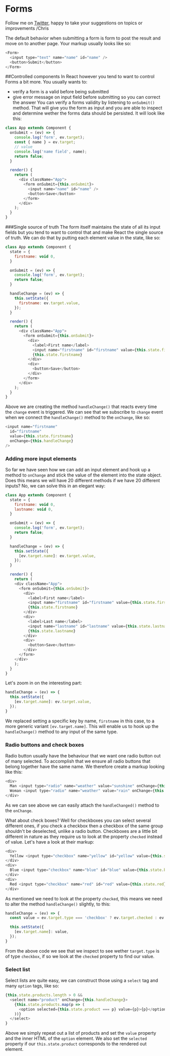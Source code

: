 # Forms

Follow me on [Twitter](https://twitter.com/chris_noring), happy to take your suggestions on topics or improvements /Chris

The default behavior when submitting a form is form to post the result and move on to another page. Your markup usually looks like so:

```js
<Form>
  <input type="text" name="name" id="name" />
  <button>Submit</button>
</Form>
```

##Controlled components
In React however you tend to want to control Forms a bit more. You usually wants to:

- verify a form is a valid before being submitted
- give error message on input field before submitting so you can correct the answer
You can verify a forms validity by listening to `onSubmit()` method. That will give you the form as input and you are able to inspect and determine wether the forms data should be persisted. It will look like this:

```js
class App extends Component {
  onSubmit = (ev) => {
    console.log('form', ev.target);
    const { name } = ev.target;
    // value
    console.log('name field', name);
    return false;
  }

  render() {
    return (
      <div className="App">
        <form onSubmit={this.onSubmit}>
          <input name="name" id="name" />
          <button>Save</button>
        </form>
      </div>
    );
  }
}
```
###Single source of truth
The form itself maintains the state of all its input fields but you tend to want to control that and make React the single source of truth. We can do that by putting each element value in the state, like so:

```js
class App extends Component {
  state = {
    firstname: void 0,
  }

  onSubmit = (ev) => {
    console.log('form', ev.target);
    return false;
  }

  handleChange = (ev) => {
    this.setState({
      firstname: ev.target.value,
    });
  }

  render() {
    return (
      <div className="App">
        <form onSubmit={this.onSubmit}>
          <div>
            <label>First name</label>
            <input name="firstname" id="firstname" value={this.state.firstname} onChange={this.handleChange} />
            {this.state.firstname}
          </div>
          <div>
            <button>Save</button>
          </div>
        </form>
      </div>
    );
  }
}
```
Above we are creating the method `handleChange()` that reacts every time the `change` event is triggered. We can see that we subscribe to `change` event when we connect the `handleChange()` method to the `onChange`, like so:

```js
<input name="firstname"
  id="firstname"
  value={this.state.firstname}
  onChange={this.handleChange}
/>
```

### Adding more input elements
So far we have seen how we can add an input element and hook up a method to `onChange` and stick the value of the element into the state object. Does this means we will have 20 different methods if we have 20 different inputs? No, we can solve this in an elegant way:

```js
class App extends Component {
  state = {
    firstname: void 0,
    lastname: void 0,
  }

  onSubmit = (ev) => {
    console.log('form', ev.target);
    return false;
  }

  handleChange = (ev) => {
    this.setState({
      [ev.target.name]: ev.target.value,
    });
  }

  render() {
    return (
    <div className="App">
      <form onSubmit={this.onSubmit}>
        <div>
          <label>First name</label>
          <input name="firstname" id="firstname" value={this.state.firstname} onChange={this.handleChange} />
          {this.state.firstname}
        </div>
        <div>
          <label>Last name</label>
          <input name="lastname" id="lastname" value={this.state.lastname} onChange={this.handleChange} />
          {this.state.lastname}
        </div>
        <div>
          <button>Save</button>
        </div>
      </form>
    </div>
    );
  }
}
```
Let's zoom in on the interesting part:

```js
handleChange = (ev) => {
  this.setState({
    [ev.target.name]: ev.target.value,
  });
}
```

We replaced setting a specific key by name, `firstname` in this case, to a more generic variant `[ev.target.name]`. This will enable us to hook up the `handleChange()` method to any input of the same type.

### Radio buttons and check boxes
Radio button usually have the behaviour that we want one radio button out of many selected. To accomplish that we ensure all radio buttons that belong together have the same name. We therefore create a markup looking like this:

```js
<div>
  Man <input type="radio" name="weather" value="sunshine" onChange={this.handleChange} />
  Woman <input type="radio" name="weather" value="rain" onChange={this.handleChange} />
</div>
```
As we can see above we can easily attach the `handleChanged()` method to the `onChange`.

What about check boxes? Well for checkboxes you can select several different ones, if you check a checkbox then a checkbox of the same group shouldn't be deselected, unlike a radio button. Checkboxes are a little bit different in nature as they require us to look at the property `checked` instead of value. Let's have a look at their markup:
```js
<div>
  Yellow <input type="checkbox" name="yellow" id="yellow" value={this.state.yellow} onChange={this.handleChange} />
</div>
<div>
  Blue <input type="checkbox" name="blue" id="blue" value={this.state.blue} onChange={this.handleChange} />
</div>
<div>
  Red <input type="checkbox" name="red" id="red" value={this.state.red} onChange={this.handleChange} />
</div>
```

As mentioned we need to look at the property `checked`, this means we need to alter the method `handleChange()` slightly, to this:

```js
handleChange = (ev) => {
  const value = ev.target.type === 'checkbox' ? ev.target.checked : ev.target.value;

  this.setState({
    [ev.target.name]: value,
  });
}
```

From the above code we see that we inspect to see wether `target.type` is of type `checkbox`, if so we look at the `checked` property to find our value.

### Select list
Select lists are quite easy, we can construct those using a `select` tag and many `option` tags, like so:

```js
{this.state.products.length > 0 &&
  <select name="product" onChange={this.handleChange}>
    {this.state.products.map(p => (
      <option selected={this.state.product === p} value={p}>{p}</option>
    ))}
  </select>
}
```

Above we simply repeat out a list of products and set the `value` property and the inner HTML of the `option` element. We also set the `selected` property if our `this.state.product` corresponds to the rendered out element.

